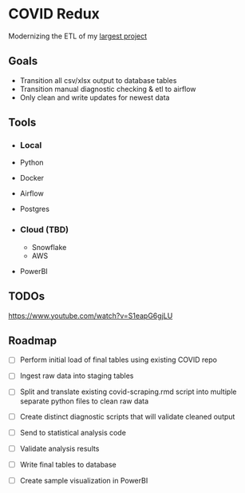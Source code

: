 # COVID Redux

Modernizing the ETL of my [largest project]("https://github.com/jeffbrennan/TexasPandemics")

## Goals

- Transition all csv/xlsx output to database tables
- Transition manual diagnostic checking & etl to airflow
- Only clean and write updates for newest data

## Tools

- ### Local
- Python
- Docker
- Airflow
- Postgres


- ### Cloud (TBD)
    - Snowflake
    - AWS 
- PowerBI

## TODOs

https://www.youtube.com/watch?v=S1eapG6gjLU


## Roadmap
- [ ] Perform initial load of final tables using existing COVID repo

- [ ] Ingest raw data into staging tables

- [ ] Split and translate existing covid-scraping.rmd script into multiple separate python files to clean raw data

- [ ] Create distinct diagnostic scripts that will validate cleaned output

- [ ] Send to statistical analysis code

- [ ] Validate analysis results
 
- [ ] Write final tables to database

- [ ] Create sample visualization in PowerBI 
